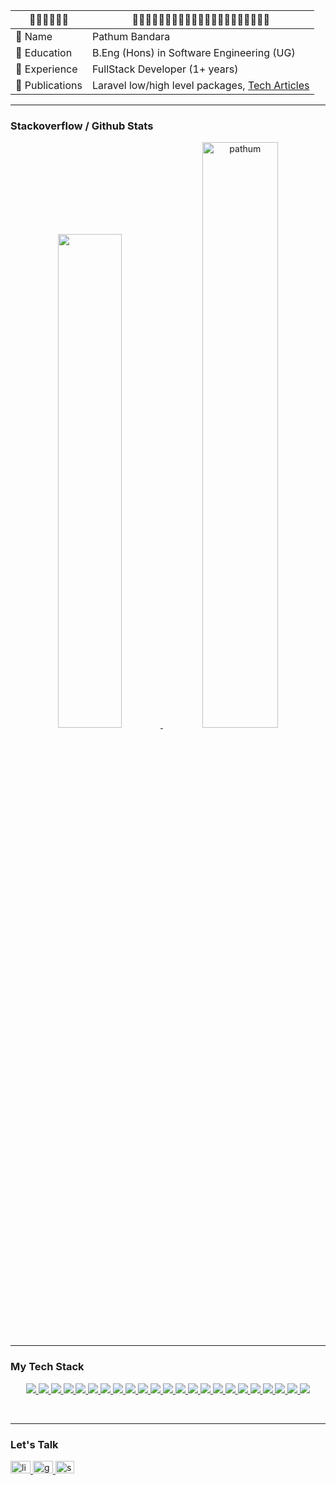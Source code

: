 
| 🔹🔹🔹🔹🔹🔹 | 🔹🔹🔹🔹🔹🔹🔹🔹🔹🔹🔹🔹🔹🔹🔹🔹🔹🔹🔹🔹🔹  |
| ----------- | -------------------------------- |
| 📍 Name   | Pathum Bandara |
| 📍 Education   | B.Eng (Hons) in Software Engineering (UG) |
| 📍 Experience  | FullStack Developer (1+ years) |
| 📍 Publications | Laravel low/high level packages, [Tech Articles](https://medium.com/@pathumb) |

<hr/>

### Stackoverflow / Github Stats
<p align="center">
<a href="#">
  <img width="45%" src="https://readme-components.vercel.app/api?component=stackoverflow&stackoverflowid=16347043&textfill=black&fill=linear-gradient%2862deg%2C%20%238EC5FC%200%25%2C%20%23E0C3FC%20100%25%29%3B%0A">
  <img width="49%" src="https://github-readme-streak-stats.herokuapp.com/?user=pathumB&theme=tokyonight" alt="pathum" />
</a>
</p>

<hr/>

### My Tech Stack

<p align="center">  

<!-- font end -->
<a href="#">
  <img src="https://readme-components.vercel.app/api?component=logo&fill=black&logo=react&animation=spin&svgfill=15d8fe">  
</a>
<a href="#">
  <img src="https://readme-components.vercel.app/api?component=logo&fill=black&logo=angular&svgfill=DD0031">  
</a>
<a href="#">
  <img src="https://readme-components.vercel.app/api?component=logo&fill=black&logo=vue.js&svgfill=4FC08D">
</a>
<a href="#">
  <img src="https://readme-components.vercel.app/api?component=logo&fill=black&logo=ionic&svgfill=3880FF">
</a>
<a href="#">
  <img  src="https://readme-components.vercel.app/api?component=logo&fill=black&logo=typescript&svgfill=2d79c7">
</a>
<a href="#">
  <img src="https://readme-components.vercel.app/api?component=logo&fill=black&logo=jquery&svgfill=0769AD">
</a>
<a href="#">
  <img  src="https://readme-components.vercel.app/api?component=logo&fill=black&logo=javascript&svgfill=f6df1c">
</a>
<a href="#">
  <img src="https://readme-components.vercel.app/api?component=logo&fill=black&logo=html5&svgfill=E34F26">
</a>
<a href="#">
  <img  src="https://readme-components.vercel.app/api?component=logo&fill=black&logo=CSS3&svgfill=028dd1">
</a>
<a href="#">
  <img  src="https://readme-components.vercel.app/api?component=logo&fill=black&logo=sass&svgfill=cd6799">
</a>

<!-- back end -->
<a href="#">
  <img src="https://readme-components.vercel.app/api?component=logo&fill=black&logo=mongodb&svgfill=47A248">
</a>
<a href="#">
  <img src="https://readme-components.vercel.app/api?component=logo&fill=black&logo=mysql&svgfill=3498db">
</a>
<a href="#">
  <img src="https://readme-components.vercel.app/api?component=logo&fill=black&logo=firebase&svgfill=FFCA28">
</a>
<a href="#">
  <img src="https://readme-components.vercel.app/api?component=logo&fill=black&logo=laravel&svgfill=FF2D20">
</a>
<a href="#">
  <img src="https://readme-components.vercel.app/api?component=logo&fill=black&logo=php&svgfill=777BB4">
</a>
<a href="#">
  <img src="https://readme-components.vercel.app/api?component=logo&fill=black&logo=java&svgfill=FF5722">
</a>

<!-- other end -->
<a href="#">
  <img src="https://readme-components.vercel.app/api?component=logo&fill=black&logo=git&svgfill=F05032">
</a>
<a href="#">
  <img  src="https://readme-components.vercel.app/api?component=logo&fill=black&logo=github">
</a>
<a href="#">
  <img src="https://readme-components.vercel.app/api?component=logo&fill=black&logo=gitlab&svgfill=FCA121">
</a>
<a href="#">
  <img src="https://readme-components.vercel.app/api?component=logo&fill=black&logo=bitbucket&svgfill=0052CC">
</a>
<a href="#">
  <img src="https://readme-components.vercel.app/api?component=logo&fill=black&logo=docker&svgfill=2496ED">
</a>
<a href="#">
  <img src="https://readme-components.vercel.app/api?component=logo&fill=black&logo=linux&svgfill=FCC624">
</a>
<a href="#">
  <img src="https://readme-components.vercel.app/api?component=logo&fill=black&logo=amazonaws&svgfill=FF9900">
</a>
</p>

<br/> 
<hr/>


### Let's Talk

  <div align="left">
  <a href="https://www.linkedin.com/in/pathum-bandara-853892210/" target="_blank">
    <img src="https://raw.githubusercontent.com/maurodesouza/profile-readme-generator/master/src/assets/icons/social/linkedin/default.svg" width="32" height="20" alt="linkedin logo"  />
  </a>
  <a href="mailto:pathumbandarame@gmail.com" target="_blank">
    <img src="https://raw.githubusercontent.com/maurodesouza/profile-readme-generator/master/src/assets/icons/social/gmail/default.svg" width="32" height="20" alt="gmail logo"  />
  </a>
  <a href="https://stackoverflow.com/users/16347043/pathum-bandara" target="_blank">
    <img src="https://raw.githubusercontent.com/maurodesouza/profile-readme-generator/master/src/assets/icons/social/stackoverflow/default.svg" width="30" height="20" alt="stackoverflow logo"  />
  </a>
</div>
